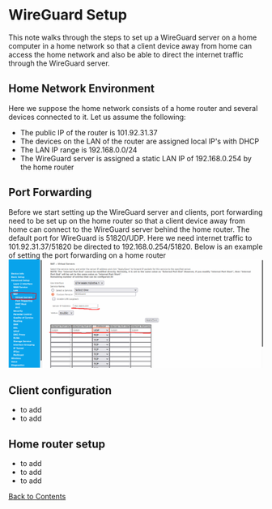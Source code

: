 # WireGuard Setup

This note walks through the steps to set up a WireGuard server on a home computer in a home network so that a client device away from home can access the home network and also be able to direct the internet traffic through the WireGuard server.

## Home Network Environment
Here we suppose the home network consists of a home router and several devices connected to it. Let us assume the following:
- The public IP of the router is 101.92.31.37
- The devices on the LAN of the router are assigned local IP's with DHCP
- The LAN IP range is 192.168.0.0/24
- The WireGuard server is assigned a static LAN IP of 192.168.0.254 by the home router

## Port Forwarding
Before we start setting up the WireGuard server and clients, port forwarding need to be set up on the home router so that a client device away from home can connect to the WireGuard server behind the home router. The default port for WireGuard is 51820/UDP. Here we need internet traffic to 101.92.31.37/51820 be directed to 192.168.0.254/51820. Below is an example of setting the port forwarding on a home router
![Image](../data/Port-Forward.png)

## Client configuration
* to add
* to add

## Home router setup
* to add
* to add
* to add

[Back to Contents](../README.md)
